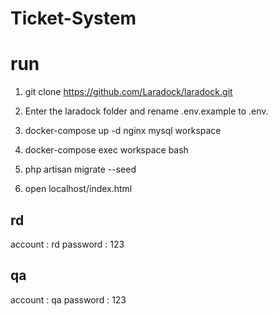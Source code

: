 # Ticket-System

# run

1. git clone https://github.com/Laradock/laradock.git

2. Enter the laradock folder and rename .env.example to .env.

3. docker-compose up -d nginx mysql workspace

4. docker-compose exec workspace bash

5. php artisan migrate --seed 

6. open localhost/index.html

## rd

account : rd password : 123


## qa

account : qa password : 123
